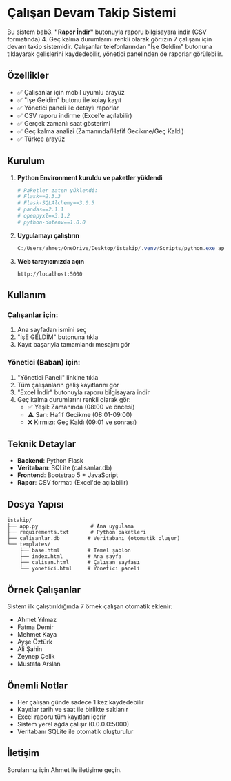 # Çalışan Devam Takip Sistemi

Bu sistem bab3. **"Rapor İndir"** butonuyla raporu bilgisayara indir (CSV formatında)
4. Geç kalma durumlarını renkli olarak gör:ızın 7 çalışanı için devam takip sistemidir. Çalışanlar telefonlarından "İşe Geldim" butonuna tıklayarak gelişlerini kaydedebilir, yönetici panelinden de raporlar görülebilir.

## Özellikler

- ✅ Çalışanlar için mobil uyumlu arayüz
- ✅ "İşe Geldim" butonu ile kolay kayıt
- ✅ Yönetici paneli ile detaylı raporlar
- ✅ CSV raporu indirme (Excel'e açılabilir)
- ✅ Gerçek zamanlı saat gösterimi
- ✅ Geç kalma analizi (Zamanında/Hafif Gecikme/Geç Kaldı)
- ✅ Türkçe arayüz

## Kurulum

1. **Python Environment kuruldu ve paketler yüklendi**
   ```powershell
   # Paketler zaten yüklendi:
   # Flask==2.3.3
   # Flask-SQLAlchemy==3.0.5  
   # pandas==2.1.1
   # openpyxl==3.1.2
   # python-dotenv==1.0.0
   ```

2. **Uygulamayı çalıştırın**
   ```powershell
   C:/Users/ahmet/OneDrive/Desktop/istakip/.venv/Scripts/python.exe app.py
   ```

3. **Web tarayıcınızda açın**
   ```
   http://localhost:5000
   ```

## Kullanım

### Çalışanlar için:
1. Ana sayfadan ismini seç
2. "İşE GELDİM" butonuna tıkla
3. Kayıt başarıyla tamamlandı mesajını gör

### Yönetici (Baban) için:
1. "Yönetici Paneli" linkine tıkla
2. Tüm çalışanların geliş kayıtlarını gör
3. "Excel İndir" butonuyla raporu bilgisayara indir
4. Geç kalma durumlarını renkli olarak gör:
   - ✅ Yeşil: Zamanında (08:00 ve öncesi)
   - ⚠️ Sarı: Hafif Gecikme (08:01-09:00)
   - ❌ Kırmızı: Geç Kaldı (09:01 ve sonrası)

## Teknik Detaylar

- **Backend**: Python Flask
- **Veritabanı**: SQLite (calisanlar.db)
- **Frontend**: Bootstrap 5 + JavaScript
- **Rapor**: CSV formatı (Excel'de açılabilir)

## Dosya Yapısı

```
istakip/
├── app.py                 # Ana uygulama
├── requirements.txt       # Python paketleri
├── calisanlar.db         # Veritabanı (otomatik oluşur)
└── templates/
    ├── base.html         # Temel şablon
    ├── index.html        # Ana sayfa
    ├── calisan.html      # Çalışan sayfası  
    └── yonetici.html     # Yönetici paneli
```

## Örnek Çalışanlar

Sistem ilk çalıştırıldığında 7 örnek çalışan otomatik eklenir:
- Ahmet Yılmaz
- Fatma Demir  
- Mehmet Kaya
- Ayşe Öztürk
- Ali Şahin
- Zeynep Çelik
- Mustafa Arslan

## Önemli Notlar

- Her çalışan günde sadece 1 kez kaydedebilir
- Kayıtlar tarih ve saat ile birlikte saklanır
- Excel raporu tüm kayıtları içerir
- Sistem yerel ağda çalışır (0.0.0.0:5000)
- Veritabanı SQLite ile otomatik oluşturulur

## İletişim

Sorularınız için Ahmet ile iletişime geçin.
